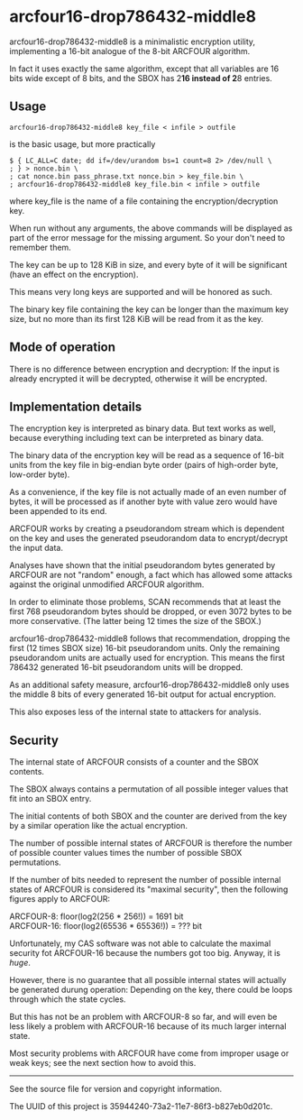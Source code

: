 arcfour16-drop786432-middle8
============================

arcfour16-drop786432-middle8 is a minimalistic encryption
utility, implementing a 16-bit analogue of the 8-bit ARCFOUR
algorithm.

In fact it uses exactly the same algorithm, except that all
variables are 16 bits wide except of 8 bits, and the SBOX has
2**16 instead of 2**8 entries.

Usage
-----

	arcfour16-drop786432-middle8 key_file < infile > outfile

is the basic usage, but more practically

	$ { LC_ALL=C date; dd if=/dev/urandom bs=1 count=8 2> /dev/null \
	; } > nonce.bin \
	; cat nonce.bin pass_phrase.txt nonce.bin > key_file.bin \
	; arcfour16-drop786432-middle8 key_file.bin < infile > outfile

where key_file is the name of a file containing the
encryption/decryption key.

When run without any arguments, the above commands will be
displayed as part of the error message for the missing argument.
So your don't need to remember them.

The key can be up to 128 KiB in size, and every byte of it will
be significant (have an effect on the encryption).

This means very long keys are supported and will be honored as
such.

The binary key file containing the key can be longer than the
maximum key size, but no more than its first 128 KiB will be read
from it as the key.


Mode of operation
-----------------

There is no difference between encryption and decryption: If the
input is already encrypted it will be decrypted, otherwise it
will be encrypted.


Implementation details
----------------------

The encryption key is interpreted as binary data. But text works
as well, because everything including text can be interpreted as
binary data.

The binary data of the encryption key will be read as a sequence
of 16-bit units from the key file in big-endian byte order (pairs
of high-order byte, low-order byte).

As a convenience, if the key file is not actually made of an even
number of bytes, it will be processed as if another byte with
value zero would have been appended to its end.

ARCFOUR works by creating a pseudorandom stream which is
dependent on the key and uses the generated pseudorandom data to
encrypt/decrypt the input data.

Analyses have shown that the initial pseudorandom bytes generated
by ARCFOUR are not "random" enough, a fact which has allowed some
attacks against the original unmodified ARCFOUR algorithm.

In order to eliminate those problems, SCAN recommends that at
least the first 768 pseudorandom bytes should be dropped, or even
3072 bytes to be more conservative. (The latter being 12 times
the size of the SBOX.)

arcfour16-drop786432-middle8 follows that recommendation,
dropping the first (12 times SBOX size) 16-bit pseudorandom
units. Only the remaining pseudorandom units are actually used
for encryption. This means the first 786432 generated 16-bit
pseudorandom units will be dropped.

As an additional safety measure, arcfour16-drop786432-middle8
only uses the middle 8 bits of every generated 16-bit output for
actual encryption.

This also exposes less of the internal state to attackers for
analysis.


Security
--------

The internal state of ARCFOUR consists of a counter and the
SBOX contents.

The SBOX always contains a permutation of all possible integer
values that fit into an SBOX entry.

The initial contents of both SBOX and the counter are derived
from the key by a similar operation like the actual encryption.

The number of possible internal states of ARCFOUR is therefore
the number of possible counter values times the number of
possible SBOX permutations.

If the number of bits needed to represent the number of possible
internal states of ARCFOUR is considered its "maximal security",
then the following figures apply to ARCFOUR:

ARCFOUR-8: floor(log2(256 * 256!)) = 1691 bit  
ARCFOUR-16: floor(log2(65536 * 65536!)) = ??? bit

Unfortunately, my CAS software was not able to calculate the
maximal security fot ARCFOUR-16 because the numbers got too big.
Anyway, it is *huge*.

However, there is no guarantee that all possible internal states
will actually be generated durung operation: Depending on the
key, there could be loops through which the state cycles.

But this has not be an problem with ARCFOUR-8 so far, and will
even be less likely a problem with ARCFOUR-16 because of its much
larger internal state.

Most security problems with ARCFOUR have come from improper usage
or weak keys; see the next section how to avoid this.

-----

See the source file for version and copyright information.

The UUID of this project is 35944240-73a2-11e7-86f3-b827eb0d201c.
